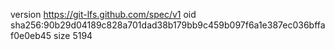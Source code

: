 version https://git-lfs.github.com/spec/v1
oid sha256:90b29d04189c828a701dad38b179bb9c459b097f6a1e387ec036bffaf0e0eb45
size 5194
